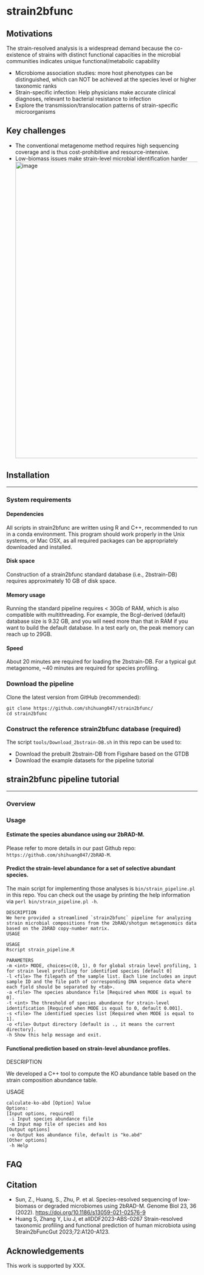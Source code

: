 # strain2bfunc

## Motivations
The strain-resolved analysis is a widespread demand because the co-existence of strains with distinct functional capacities in the microbial communities indicates unique functional/metabolic capability
* Microbiome association studies: more host phenotypes can be distinguished, which can NOT be achieved at the species level or higher taxonomic ranks
* Strain-specific infection: Help physicians make accurate clinical diagnoses, relevant to bacterial resistance to infection
* Explore the transmission/translocation patterns of strain-specific microorganisms

## Key challenges
* The conventional metagenome method requires high sequencing coverage and is thus cost-prohibitive and resource-intensive.
* Low-biomass issues make strain-level microbial identification harder<img width="780" alt="image" src="https://github.com/shihuang047/strain2bfunc/assets/44211414/9c517599-872d-49d7-a303-b3cc4cb11745">


## Installation
--------------------------------
### System requirements
#### Dependencies
All scripts in strain2bfunc are written using R and C++, recommended to run in a conda environment. This program should work properly in the Unix systems, or Mac OSX, as all required packages can be appropriately downloaded and installed.

#### Disk space
Construction of a strain2bfunc standard database (i.e., 2bstrain-DB) requires approximately 10 GB of disk space.

#### Memory usage
Running the standard pipeline requires < 30Gb of RAM, which is also compatible with multithreading. For example, the BcgI-derived (default) database size is 9.32 GB, and you will need more than that in RAM if you want to build the default database. In a test early on, the peak memory can reach up to 29GB.

#### Speed
About 20 minutes are required for loading the 2bstrain-DB. For a typical gut metagenome, ~40 minutes are required for species profiling.

### Download the pipeline

Clone the latest version from GitHub (recommended):  

   `git clone https://github.com/shihuang047/strain2bfunc/`  
   `cd strain2bfunc`

### Construct the reference strain2bfunc database (required)

The script `tools/Download_2bstrain-DB.sh` in this repo can be used to:
   
   * Download the prebuilt 2bstrain-DB from Figshare based on the GTDB  
   * Download the example datasets for the pipeline tutorial
     

## strain2bfunc pipeline tutorial
--------------------------------

### Overview

### Usage

#### Estimate the species abundance using our 2bRAD-M. 

Please refer to more details in our past Github repo: `https://github.com/shihuang047/2bRAD-M`. 

#### Predict the strain-level abundance for a set of selective abundant species. 

The main script for implementing those analyses is `bin/strain_pipeline.pl` in this repo. You can check out the usage by printing the help information via `perl bin/strain_pipeline.pl -h`.
    
```
DESCRIPTION
We here provided a streamlined `strain2bfunc` pipeline for analyzing strain microbial compositions from the 2bRAD/shotgun metagenomics data based on the 2bRAD copy-number matrix.
USAGE

USAGE
Rscript strain_pipeline.R

PARAMETERS
-m <int> MODE, choices=c(0, 1), 0 for global strain level profiling, 1 for strain level profiling for identified species [default 0]
-l <file> The filepath of the sample list. Each line includes an input sample ID and the file path of corresponding DNA sequence data where each field should be separated by <tab>.
-a <file> The species abundance file [Required when MODE is equal to 0].
-t <int> The threshold of species abundance for strain-level identification [Required when MODE is equal to 0, default 0.001].
-s <file> The identified species list [Required when MODE is equal to 1].
-o <file> Output directory [default is ., it means the current directory].
-h Show this help message and exit.
```

#### Functional prediction based on strain-level abundance profiles. 
DESCRIPTION

We developed a C++ tool to compute the KO abundance table based on the strain composition abundance table. 

USAGE
```
calculate-ko-abd [Option] Value
Options:
[Input options, required]
 -i Input species abundance file
 -m Input map file of species and kos
[Output options]
 -o Output kos abundance file, default is "ko.abd"
[Other options]
 -h Help
```
## FAQ

## Citation

* Sun, Z., Huang, S., Zhu, P. et al. Species-resolved sequencing of low-biomass or degraded microbiomes using 2bRAD-M. Genome Biol 23, 36 (2022). https://doi.org/10.1186/s13059-021-02576-9
* Huang S, Zhang Y, Liu J, et alIDDF2023-ABS-0267 Strain-resolved taxonomic profiling and functional prediction of human microbiota using Strain2bFuncGut 2023;72:A120-A123.

## Acknowledgements
 This work is supported by XXX.

